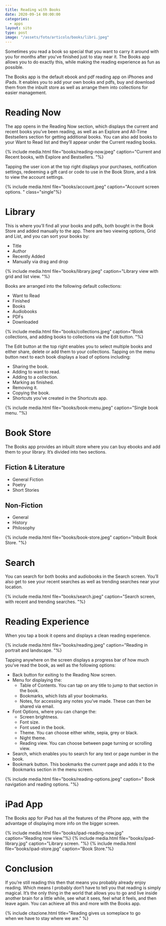 ```yaml
---
title: Reading with Books
date: 2020-09-14 00:00:00
categories:
  - apps
layout: sito
type: post
image: "/assets/foto/articolo/books/libri.jpeg"
---
```


Sometimes you read a book so special that you want to carry it around with you for months after you've finished just to stay near it. The Books app allows you to do exactly this, while making the reading experience as fun as possible.

The Books app is the default ebook and pdf reading app on iPhones and iPads. It enables you to add your own books and pdfs, buy and download them from the inbuilt store as well as arrange them into collections for easier management.

# Reading Now

The app opens in the Reading Now section, which displays the current and recent books you’ve been reading, as well as an Explore and All-Time Bestsellers section for getting additional books. You can also add books to your Want to Read list and they’ll appear under the Current reading books.

{% include media.html file="books/reading-now.jpeg" caption="Current and Recent books, with Explore and Bestsellers. "%}

Tapping the user icon at the top right displays your purchases, notification settings, redeeming a gift card or code to use in the Book Store, and a link to view the account settings.

{% include media.html file="books/account.jpeg" caption="Account screen options. " class="single"%}

# Library

This is where you’ll find all your books and pdfs, both bought in the Book Store and added manually to the app. There are two viewing options, Grid and List, and you can sort your books by:

* Title
* Author
* Recently Added
* Manually via drag and drop

{% include media.html file="books/library.jpeg" caption="Library view with grid and list view. "%}

Books are arranged into the following default collections:

* Want to Read
* Finished
* Books
* Audiobooks
* PDFs
* Downloaded

{% include media.html file="books/collections.jpeg" caption="Book collections, and adding books to collections via the Edit button. "%}

The Edit button at the top right enables you to select multiple books and either share, delete or add them to your collections. Tapping on the menu button next to each book displays a load of options including:

* Sharing the book.
* Adding to want to read.
* Adding to a collection.
* Marking as finished.
* Removing it.
* Copying the book.
* Shortcuts you’ve created in the Shortcuts app.

{% include media.html file="books/book-menu.jpeg" caption="Single book menu. "%}

# Book Store

The Books app provides an inbuilt store where you can buy ebooks and add them to your library. It’s divided into two sections.

## Fiction & Literature
* General Fiction
* Poetry
* Short Stories

## Non-Fiction
* General
* History
* Philosophy

{% include media.html file="books/book-store.jpeg" caption="Inbuilt Book Store. "%}

# Search

You can search for both books and audiobooks in the Search screen. You’ll also get to see your recent searches as well as trending searches near your location.

{% include media.html file="books/search.jpeg" caption="Search screen, with recent and trending searches. "%}

# Reading Experience

When you tap a book it opens and displays a clean reading experience.

{% include media.html file="books/reading.jpeg" caption="Reading in portrait and landscape. "%}

Tapping anywhere on the screen displays a progress bar of how much you’ve read the book, as well as the following options:

* Back button for exiting to the Reading Now screen.
* Menu for displaying the:
  * Table of Contents. You can tap on any title to jump to that section in the book.
  * Bookmarks, which lists all your bookmarks.
  * Notes, for accessing any notes you’ve made. These can then be shared via email.
* Font Options, where you can change the:
  * Screen brightness.
  * Font size.
  * Font used in the book.
  * Theme. You can choose either white, sepia, grey or black.
  * Night theme.
  * Reading view. You can choose between page turning or scrolling view.
* Search, which enables you to search for any text or page number in the book.
* Bookmark button. This bookmarks the current page and adds it to the Bookmarks section in the menu screen.

{% include media.html file="books/reading-options.jpeg" caption=" Book navigation and reading options. "%}

# iPad App

The Books app for iPad has all the features of the iPhone app, with the advantage of displaying more info on the bigger screen.

{% include media.html file="books/ipad-reading-now.jpg" caption="Reading now view."%} {% include media.html file="books/ipad-library.jpg" caption="Library screen. "%} {% include media.html file="books/ipad-store.jpg" caption="Book Store."%}

# Conclusion

If you’re still reading this then that means you probably already enjoy reading. Which means I probably don’t have to tell you that reading is simply magical. It’s the only thing in the world that allows you to go and live inside another brain for a little while, see what it sees, feel what it feels, and then leave again. You can achieve all this and more with the Books app.

{% include citazione.html title="Reading gives us someplace to go <br>when we have to stay where we are." %}
